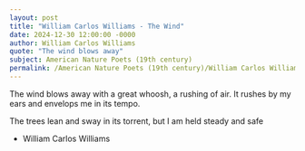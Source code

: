 ```yaml
---
layout: post
title: "William Carlos Williams - The Wind"
date: 2024-12-30 12:00:00 -0000
author: William Carlos Williams
quote: "The wind blows away"
subject: American Nature Poets (19th century)
permalink: /American Nature Poets (19th century)/William Carlos Williams/William Carlos Williams - The Wind
---
```


The wind blows away
with a great whoosh,
a rushing of air.
It rushes by my ears
and envelops me
in its tempo.

The trees lean and sway
in its torrent,
but I am held steady and safe

- William Carlos Williams
